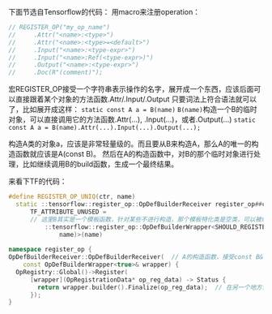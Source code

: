 下面节选自Tensorflow的代码： 用macro来注册operation：
```c++
// REGISTER_OP("my_op_name")
//     .Attr("<name>:<type>")
//     .Attr("<name>:<type>=<default>")
//     .Input("<name>:<type-expr>")
//     .Input("<name>:Ref(<type-expr>)")
//     .Output("<name>:<type-expr>")
//     .Doc(R"(comment)");
```
宏REGISTER_OP接受一个字符串表示操作的名字，展开成一个东西，应该后面可以直接跟着某个对象的方法函数.Attr/.Input/.Output
只要词法上符合语法就可以了，比如展开成这样：
`static const A a = B(name)`
`B(name)`构造一个B的临时对象，可以直接调用它的方法函数.Attr(...), .Input(...)，或者.Output(...)
`static const A a = B(name).Attr(...).Input(...).Output(...);`

构造A类的对象a，应该是非常轻量级的。而且要从B来构造A，那么A的唯一的构造函数就应该是A(const B)。
然后在A的构造函数中，对B的那个临时对象进行处理，比如继续调用B的build函数，生成一个最终结果。

来看下TF的代码：
```c++
#define REGISTER_OP_UNIQ(ctr, name)                                          \
  static ::tensorflow::register_op::OpDefBuilderReceiver register_op##ctr    \
      TF_ATTRIBUTE_UNUSED =                                                  \
      // 这里B其实是一个模板函数，针对某些不进行构造，那个模板特化类是空类，可以被编译器优化掉
          ::tensorflow::register_op::OpDefBuilderWrapper<SHOULD_REGISTER_OP( \  
              name)>(name)
 
namespace register_op {
OpDefBuilderReceiver::OpDefBuilderReceiver(  // A的构造函数，接受const B&
    const OpDefBuilderWrapper<true>& wrapper) {
  OpRegistry::Global()->Register(
      [wrapper](OpRegistrationData* op_reg_data) -> Status {
        return wrapper.builder().Finalize(op_reg_data);  // 在另一个地方调用B的某个方法函数
      });
}
```

